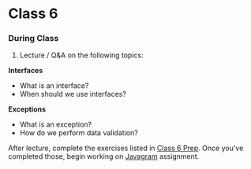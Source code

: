 # Class 6

### During Class

1. Lecture / Q&A on the following topics:

**Interfaces**
* What is an interface?
* When should we use interfaces?

**Exceptions**
* What is an exception?
* How do we perform data validation?

After lecture, complete the exercises listed in [Class 6 Prep][class6-prep]. Once you've completed those, begin working on [Javagram][javagram] assignment.

[javagram]: ../materials/assignments/javagram
[class6-prep]: ../class6-prep
